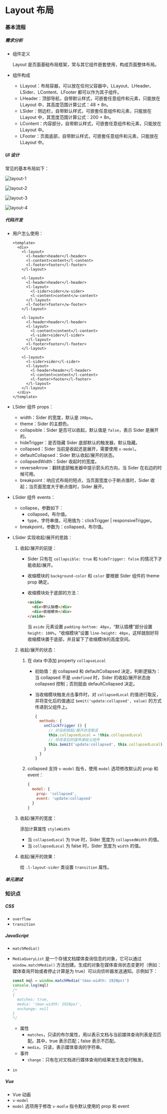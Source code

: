 # Layout 布局

### 基本流程

##### 需求分析

- 组件定义

  Layout 是页面基础布局框架，常与其它组件嵌套使用，构成页面整体布局。

- 组件构成

  - LLayout：布局容器，可以放在任何父容器中，LLayout、LHeader、LSider、LContent、LFooter 都可以作为其子组件。
  - LHeader：顶部导航，自带默认样式，可嵌套任意组件和元素，只能放在 LLayout 中，其高度范围计算公式：48 + 8n。
  - LSider：侧边栏，自带默认样式，可嵌套任意组件和元素，只能放在 LLayout 中，其宽度范围计算公式：200 + 8n。
  - LContent：内容部分，自带默认样式，可嵌套任意组件和元素，只能放在 LLayout 中。
  - LFooter：页面底部，自带默认样式，可嵌套任意组件和元素，只能放在 LLayout 中。

##### UI 设计

常见的基本布局如下：

![layout-1](./imgs/layout-1.png)

![layout-2](./imgs/layout-2.png)

![layout-3](./imgs/layout-3.png)

![layout-4](./imgs/layout-4.png)

##### 代码开发

- 用户怎么使用：

  ```vue
  <template>
    <div>
      <l-layout>
        <l-header>header</l-header>
        <l-content>content</l-content>
        <l-footer>footer</l-footer>
      </l-layout>
      
      <l-layout>
        <l-header>header</l-header>
        <l-layout>
          <l-sider>sider</w-sider>
          <l-content>content</w-content>
        </l-layout>
        <l-footer>footer</w-footer>
      </l-layout>
      
      <l-layout>
        <l-header>header</l-header>
        <l-layout>
          <l-content>content</l-content>
          <l-sider>sider</l-sider>
        </l-layout>
        <l-footer>footer</l-footer>
      </l-layout>
      
      <l-layout>
        <l-sider>sider</l-sider>
        <l-layout>
          <l-header>header</l-header>
          <l-content>content</l-content>
          <l-footer>footer</l-footer>
        </l-layout>
      </l-layout>
    </div>
  </template>
  ```

- LSider 组件 props：
  - width：Sider 的宽度，默认是 `200px`。
  - theme：Sider 的主题色。
  - collapsible：Sider 是否可以收起，默认值是 `false`，表示 Sider 是展开的。
  - hideTrigger：是否隐藏 Sider 底部默认的触发器，默认隐藏。
  - collapsed：Sider 当前是收起还是展开，需要使用 `v-model`。
  - defaultCollapsed：Sider 默认收起/展开的状态。
  - collapsedWidth：Sider 收起时的宽度。
  - reverseArrow：翻转底部触发器中提示箭头的方向，当 Sider 在右边的时候可用。
  - breakpoint：响应式布局的短点，当页面宽度小于断点值时，Sider 收起；当页面宽度大于断点值时，Sider 展开。
  
- LSider 组件 events：
  
  - collapse，参数如下：
    - collapsed，布尔值。
    - type，字符串值，可用值为：clickTrigger | responsiveTrigger。
  - breakpoint，参数为：collapsed，布尔值。
  
- LSider 实现收起/展开的思路：
  
  1. 收起/展开的前提：
  
     - Sider 只有在 `collapsible: true` 和 `hideTrigger: false` 的情况下才能收起/展开。
  
     - 收缩模块的 `background-color` 和 `color` 要根据 Sider 组件的 theme prop 确定。
  
     - 收缩模块处于底部的方法：
  
       ```html
       <aside>
         <div>默认插槽</div>
         <div>收缩模块</div>
       </aside>
       ```
  
       当 `aside` 元素设置 `padding-bottom: 48px`，“默认插槽”部分设置 `height: 100%`，“收缩模块”设置 `line-height: 48px`，这样就刚好将收缩模块置于底部，并且留下了收缩模块的高度空间。
  
  2. 收起/展开的状态：
  
     1. 在 data 中添加 property `collapseLocal`
  
        - 初始值：由 collapsed 和 defaultCollapsed 决定，判断逻辑为：当 collapsed 不是 `undefined` 时，Sider 的收起/展开状态由 collapsed 控制；否则就由 defaultCollapsed 决定。
  
        - 当收缩模块触发点击事件时，对 `collapsedLocal` 的值进行取反，并将变化后的值通过 `$emit('update:collapsed', value)` 的方式传递到父组件上。
  
          ```javascript
          {
            methods: {
              onClickTrigger () {
                // 对当前收起/展开状态取反
                this.collapsedLocal = !this.collapsedLocal
                // 将改变后的值传递给父组件
                this.$emit('update:collapsed', this.collapsedLocal)
              }
            }
          }
          ```
  
     2. collapsed 支持 `v-model` 指令，使用 `model` 选项修改默认的 prop 和 event：
  
        ```js
        {
          model: {
            prop: 'collapsed',
            event: 'update:collapsed'
          }
        }
        ```
  
  3. 收起/展开的宽度：
  
     添加计算属性 `styleWidth`
  
     - 当 `collapsedLocal` 为 true 时，Sider 宽度为 `collapsedWidth` 的值。
     - 当 `collapsedLocal` 为 false 时，Sider 宽度为 `width` 的值。
  
  4. 收起/展开的效果：
  
     给 `.l-layout-sider` 类设置 `transition` 属性。

##### 单元测试

### 知识点

##### CSS

- `overflow`
- `transition`

##### JavaScript

- `matchMedia()`

- `MediaQueryList` 是一个存储文档媒体查询信息的对象，它可以通过 `window.matchMedia()` 方法创建。生成的对象在媒体查询状态变更时（例如：媒体查询开始或者停止计算是为 true）可以向侦听器发送通知。示例如下：

  ```javascript
  const mql = window.matchMedia('(max-width: 1920px)')
  console.log(mql)
  /*
  {
    matches: true,
    media: '(max-width: 1920px)',
    onchange: null
  }
  */
  ```

  - 属性
    - `matches`，只读的布尔属性，用以表示文档与当前媒体查询列表是否匹配。其中，true 表示匹配；false 表示不匹配。
    - `media`，只读，表示媒体查询的字符串。
  - 事件
    - `change`：只有在对文档进行媒体查询的结果发生改变时触发。

- `in`

##### Vue

- Vue 动画
- `v-model`
- `model` 选项用于修改 `v-modle` 指令默认使用的 prop 和 event
